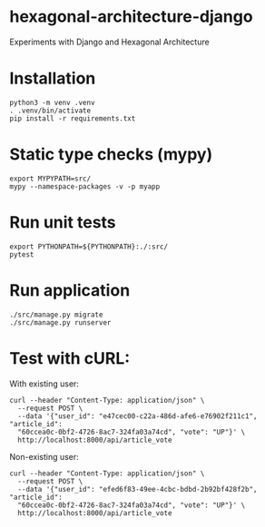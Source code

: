 # hexagonal-architecture-django
Experiments with Django and Hexagonal Architecture


# Installation
```shell
python3 -m venv .venv     
. .venv/bin/activate
pip install -r requirements.txt
```

# Static type checks (mypy)

```shell
export MYPYPATH=src/ 
mypy --namespace-packages -v -p myapp
```

# Run unit tests
```shell
export PYTHONPATH=${PYTHONPATH}:./:src/
pytest
```

# Run application
```shell
./src/manage.py migrate
./src/manage.py runserver
```

# Test with cURL:

With existing user:
```shell
curl --header "Content-Type: application/json" \
  --request POST \
  --data '{"user_id": "e47cec00-c22a-486d-afe6-e76902f211c1", "article_id": 
  "60ccea0c-0bf2-4726-8ac7-324fa03a74cd", "vote": "UP"}' \
  http://localhost:8000/api/article_vote
```

Non-existing user:
```shell
curl --header "Content-Type: application/json" \
  --request POST \
  --data '{"user_id": "efed6f83-49ee-4cbc-bdbd-2b92bf428f2b", "article_id": 
  "60ccea0c-0bf2-4726-8ac7-324fa03a74cd", "vote": "UP"}' \
  http://localhost:8000/api/article_vote
```
